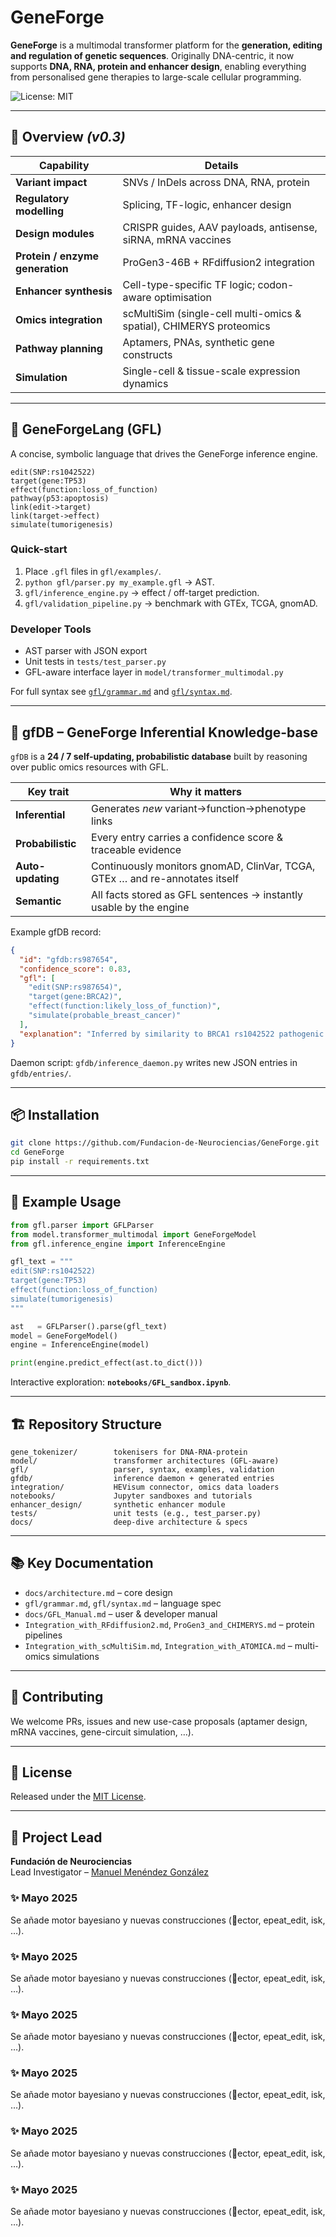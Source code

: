 # GeneForge

**GeneForge** is a multimodal transformer platform for the **generation, editing and regulation of genetic sequences**. Originally DNA-centric, it now supports **DNA, RNA, protein and enhancer design**, enabling everything from personalised gene therapies to large-scale cellular programming.

![License: MIT](https://img.shields.io/badge/License-MIT-green.svg)

---

## 🚀 Overview  *(v0.3)*

| Capability | Details |
|------------|---------|
| **Variant impact** | SNVs / InDels across DNA, RNA, protein |
| **Regulatory modelling** | Splicing, TF-logic, enhancer design |
| **Design modules** | CRISPR guides, AAV payloads, antisense, siRNA, mRNA vaccines |
| **Protein / enzyme generation** | ProGen3-46B + RFdiffusion2 integration |
| **Enhancer synthesis** | Cell-type-specific TF logic; codon-aware optimisation |
| **Omics integration** | scMultiSim (single-cell multi-omics & spatial), CHIMERYS proteomics |
| **Pathway planning** | Aptamers, PNAs, synthetic gene constructs |
| **Simulation** | Single-cell & tissue-scale expression dynamics |

---

## 🧬 GeneForgeLang (GFL)

A concise, symbolic language that drives the GeneForge inference engine.

```gfl
edit(SNP:rs1042522)
target(gene:TP53)
effect(function:loss_of_function)
pathway(p53:apoptosis)
link(edit->target)
link(target->effect)
simulate(tumorigenesis)
```

### Quick-start

1. Place `.gfl` files in `gfl/examples/`.
2. `python gfl/parser.py my_example.gfl` → AST.
3. `gfl/inference_engine.py` → effect / off-target prediction.
4. `gfl/validation_pipeline.py` → benchmark with GTEx, TCGA, gnomAD.

### Developer Tools
- AST parser with JSON export
- Unit tests in `tests/test_parser.py`
- GFL-aware interface layer in `model/transformer_multimodal.py`

For full syntax see [`gfl/grammar.md`](./gfl/grammar.md) and [`gfl/syntax.md`](./gfl/syntax.md).

---

## 🧠 gfDB – GeneForge Inferential Knowledge-base

`gfDB` is a **24 / 7 self-updating, probabilistic database** built by reasoning over public omics resources with GFL.

| Key trait | Why it matters |
|-----------|---------------|
| **Inferential** | Generates *new* variant→function→phenotype links |
| **Probabilistic** | Every entry carries a confidence score & traceable evidence |
| **Auto-updating** | Continuously monitors gnomAD, ClinVar, TCGA, GTEx … and re-annotates itself |
| **Semantic** | All facts stored as GFL sentences → instantly usable by the engine |

Example gfDB record:

```json
{
  "id": "gfdb:rs987654",
  "confidence_score": 0.83,
  "gfl": [
    "edit(SNP:rs987654)",
    "target(gene:BRCA2)",
    "effect(function:likely_loss_of_function)",
    "simulate(probable_breast_cancer)"
  ],
  "explanation": "Inferred by similarity to BRCA1 rs1042522 pathogenic variant."
}
```

Daemon script: `gfdb/inference_daemon.py` writes new JSON entries in `gfdb/entries/`.

---

## 📦 Installation

```bash
git clone https://github.com/Fundacion-de-Neurociencias/GeneForge.git
cd GeneForge
pip install -r requirements.txt
```

---

## 🧪 Example Usage

```python
from gfl.parser import GFLParser
from model.transformer_multimodal import GeneForgeModel
from gfl.inference_engine import InferenceEngine

gfl_text = """
edit(SNP:rs1042522)
target(gene:TP53)
effect(function:loss_of_function)
simulate(tumorigenesis)
"""

ast   = GFLParser().parse(gfl_text)
model = GeneForgeModel()
engine = InferenceEngine(model)

print(engine.predict_effect(ast.to_dict()))
```

Interactive exploration: **`notebooks/GFL_sandbox.ipynb`**.

---

## 🏗️ Repository Structure

```
gene_tokenizer/        tokenisers for DNA-RNA-protein
model/                 transformer architectures (GFL-aware)
gfl/                   parser, syntax, examples, validation
gfdb/                  inference daemon + generated entries
integration/           HEVisum connector, omics data loaders
notebooks/             Jupyter sandboxes and tutorials
enhancer_design/       synthetic enhancer module
tests/                 unit tests (e.g., test_parser.py)
docs/                  deep-dive architecture & specs
```

---

## 📚 Key Documentation

* `docs/architecture.md` – core design
* `gfl/grammar.md`, `gfl/syntax.md` – language spec
* `docs/GFL_Manual.md` – user & developer manual
* `Integration_with_RFdiffusion2.md`, `ProGen3_and_CHIMERYS.md` – protein pipelines
* `Integration_with_scMultiSim.md`, `Integration_with_ATOMICA.md` – multi-omics simulations

---

## 🤝 Contributing

We welcome PRs, issues and new use-case proposals (aptamer design, mRNA vaccines, gene-circuit simulation, …).

---

## 📄 License

Released under the [MIT License](LICENSE).

---

## 🧠 Project Lead

**Fundación de Neurociencias**  
Lead Investigator – [Manuel Menéndez González](https://github.com/manuelmenendezg)
### ✨ Mayo 2025
Se añade motor bayesiano y nuevas construcciones (ector, epeat_edit, isk, …).
### ✨ Mayo 2025
Se añade motor bayesiano y nuevas construcciones (ector, epeat_edit, isk, …).
### ✨ Mayo 2025
Se añade motor bayesiano y nuevas construcciones (ector, epeat_edit, isk, …).
### ✨ Mayo 2025
Se añade motor bayesiano y nuevas construcciones (ector, epeat_edit, isk, …).
### ✨ Mayo 2025
Se añade motor bayesiano y nuevas construcciones (ector, epeat_edit, isk, …).
### ✨ Mayo 2025
Se añade motor bayesiano y nuevas construcciones (ector, epeat_edit, isk, …).
